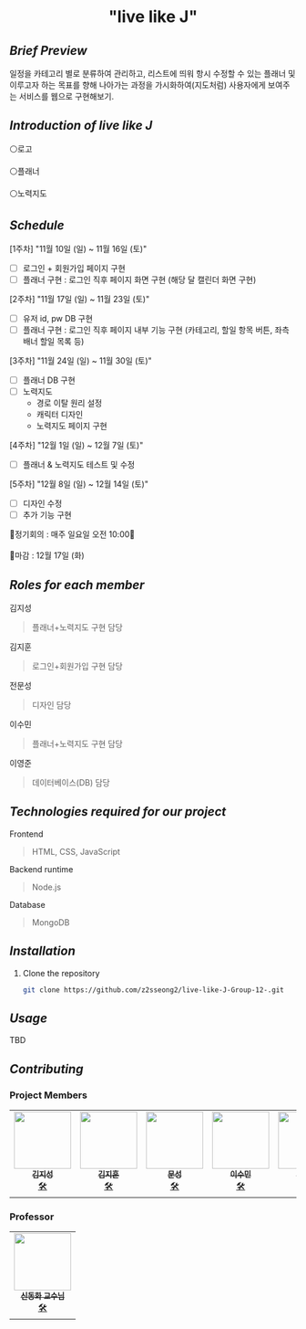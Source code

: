 <div align="center">
  <h1>"live like <b>J</b>"</h1>
</div>

## *Brief Preview*
일정을 카테고리 별로 분류하여 관리하고, 리스트에 띄워 항시 수정할 수 있는 플래너 및 이루고자 하는 목표를 향해 나아가는 과정을 가시화하여(지도처럼) 사용자에게 보여주는 서비스를 웹으로 구현해보기.

## *Introduction of live like J*
:white_circle:로고<br/>

:white_circle:플래너<br/>

:white_circle:노력지도<br/>

## *Schedule*

[1주차] "11월 10일 (일) ~ 11월 16일 (토)"
- [ ] 로그인 + 회원가입 페이지 구현<br/>
- [ ] 플래너 구현 : 로그인 직후 페이지 화면 구현 (해당 달 캘린더 화면 구현)

[2주차] "11월 17일 (일) ~ 11월 23일 (토)"
- [ ] 유저 id, pw DB 구현<br/>
- [ ] 플래너 구현 : 로그인 직후 페이지 내부 기능 구현 (카테고리, 할일 항목 버튼, 좌측배너 할일 목록 등)

[3주차] "11월 24일 (일) ~ 11월 30일 (토)"
- [ ] 플래너 DB 구현<br/>
- [ ] 노력지도 
  - 경로 이탈 원리 설정
  - 캐릭터 디자인
  - 노력지도 페이지 구현

[4주차] "12월 1일 (일) ~ 12월 7일 (토)"
- [ ] 플래너 & 노력지도 테스트 및 수정

[5주차] "12월 8일 (일) ~ 12월 14일 (토)"
- [ ] 디자인 수정<br/>
- [ ] 추가 기능 구현

:bell:정기회의 : 매주 일요일 오전 10:00:bell:<br/><br/>
:red_circle:마감 : 12월 17일 (화)

## *Roles for each member*

김지성<br/>
> 플래너+노력지도 구현 담당

김지훈<br/>
> 로그인+회원가입 구현 담당

전문성<br/>
> 디자인 담당

이수민<br/>
> 플래너+노력지도 구현 담당

이영준
> 데이터베이스(DB) 담당

## *Technologies required for our project*

Frontend<br/>
> HTML, CSS, JavaScript

Backend runtime<br/>
> Node.js

Database
> MongoDB

## *Installation*

1. Clone the repository
    ```bash
    git clone https://github.com/z2sseong2/live-like-J-Group-12-.git
    ```
## *Usage*

TBD

## *Contributing*

### Project Members

<table>
<tr>
<td align="center">
<a href="https://github.com/z2sseong2">
<img src="https://avatars.githubusercontent.com/z2sseong2" width="100px;" alt=""/><br/>
<sub><b>김지성</b></sub></a><br/>
<a href="https://github.com/z2sseong2" title="Code">🛠️</a> 
</td>
<td align="center">
<a href="https://github.com/kimjihoon418">
<img src="https://avatars.githubusercontent.com/kimjihoon418" width="100px;" alt=""/><br/>
<sub><b>김지훈</b></sub></a><br/>
<a href="https://github.com/kimjihoon418" title="Code">🛠️</a> 
</td>
<td align="center">
<a href="https://github.com/msj-123">
<img src="https://avatars.githubusercontent.com/msj-123" width="100px;" alt=""/><br/>
<sub><b>문성</b></sub></a><br/>
<a href="https://github.com/msj-123" title="Code">🛠️</a> 
</td>
<td align="center">
<a href="https://github.com/isum450">
<img src="https://avatars.githubusercontent.com/isum450" width="100px;" alt=""/><br/>
<sub><b>이수민</b></sub></a><br/>
<a href="https://github.com/isum450" title="Code">🛠️</a> 
</td>
<td align="center">
<a href="https://github.com/lee990324">
<img src="https://avatars.githubusercontent.com/lee990324" width="100px;" alt=""/><br/>
<sub><b>이영준</b></sub></a><br/>
<a href="https://github.com/lee990324" title="Code">🛠️</a> 
</td>
</tr>
</table>

### Professor

<table>
<tr>
<td align="center">
<a href="https://github.com/kw-dhshin">
<img src="https://avatars.githubusercontent.com/kw-dhshin" width="100px;" alt=""/><br/>
<sub><b>신동화 교수님</b></sub></a><br/>
<a href="https://github.com/kw-dhshin" title="Code">🛠️</a> 
</td>
</tr>
</table>
